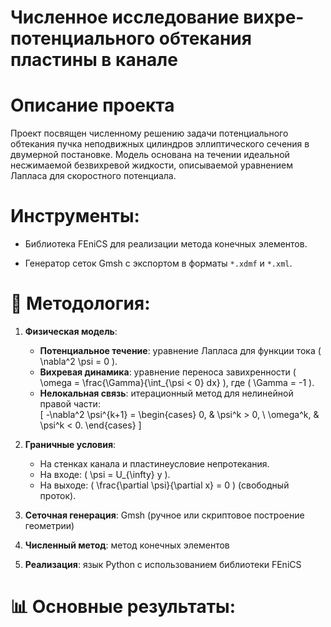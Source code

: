 # Численное исследование вихре-потенциального обтекания пластины в канале

# Описание проекта
Проект посвящен численному решению задачи потенциального обтекания пучка неподвижных цилиндров эллиптического сечения в двумерной постановке. Модель основана на течении идеальной несжимаемой безвихревой жидкости, описываемой уравнением Лапласа для скоростного потенциала.

# Инструменты:

- Библиотека FEniCS для реализации метода конечных элементов.

- Генератор сеток Gmsh с экспортом в форматы `*.xdmf` и `*.xml`.

# 🧪 Методология:  
1. **Физическая модель**:  
   - **Потенциальное течение**: уравнение Лапласа для функции тока \( \nabla^2 \psi = 0 \).  
   - **Вихревая динамика**: уравнение переноса завихренности \( \omega = \frac{\Gamma}{\int_{\psi < 0} dx} \), где \( \Gamma = -1 \).  
   - **Нелокальная связь**: итерационный метод для нелинейной правой части:  
     \[
     -\nabla^2 \psi^{k+1} = 
     \begin{cases} 
     0, & \psi^k > 0, \\
     \omega^k, & \psi^k < 0.
     \end{cases}
     \]

2. **Граничные условия**:  
   - На стенках канала и пластинеусловие непротекания.  
   - На входе: \( \psi = U_{\infty} y \).  
   - На выходе: \( \frac{\partial \psi}{\partial x} = 0 \) (свободный проток).  

3. **Сеточная генерация**:  Gmsh (ручное или скриптовое построение геометрии)

4. **Численный метод**:  метод конечных элементов  

5. **Реализация**: язык Python с использованием библиотеки FEniCS
     
# 📊 Основные результаты:
